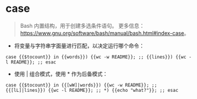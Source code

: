 # case

> Bash 内置结构，用于创建多选条件语句。
> 更多信息：<https://www.gnu.org/software/bash/manual/bash.html#index-case>。

- 将变量与字符串字面量进行匹配，以决定运行哪个命令：

`case {{$tocount}} in {{words}}) {{wc -w README}}; ;; {{lines}}) {{wc -l README}}; ;; esac`

- 使用 | 组合模式，使用 * 作为后备模式：

`case {{$tocount}} in {{[wW]|words}}) {{wc -w README}}; ;; {{[lL]|lines}}) {{wc -l README}}; ;; *) {{echo "what?"}}; ;; esac`